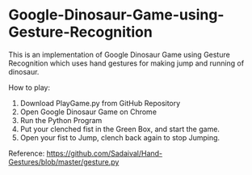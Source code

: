 # Google-Dinosaur-Game-using-Gesture-Recognition
This is an implementation of Google Dinosaur Game using Gesture Recognition which uses hand gestures for making jump and running of dinosaur.

How to play:

1. Download PlayGame.py from GitHub Repository
2. Open Google Dinosaur Game on Chrome
3. Run the Python Program
4. Put your clenched fist in the Green Box, and start the game.
5. Open your fist to Jump, clench back again to stop Jumping.

Reference: https://github.com/Sadaival/Hand-Gestures/blob/master/gesture.py
